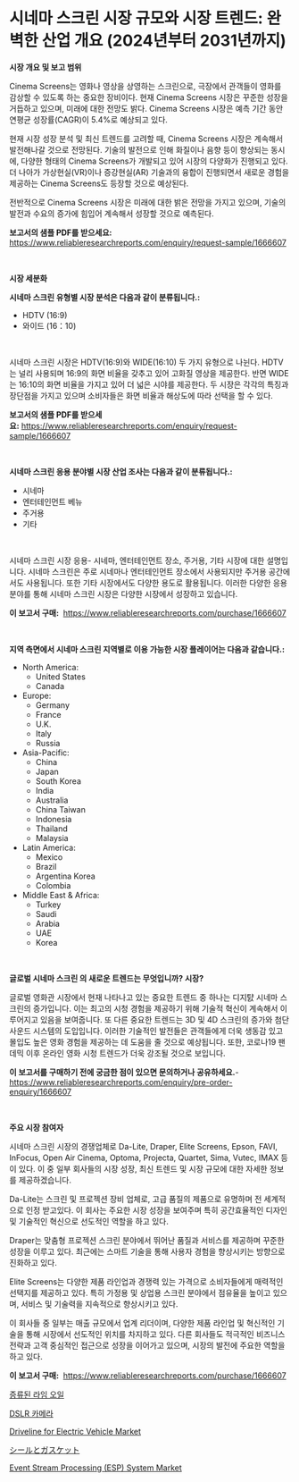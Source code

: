 <p><h1>시네마 스크린 시장 규모와 시장 트렌드: 완벽한 산업 개요 (2024년부터 2031년까지)</h1></p><p><strong>시장 개요 및 보고 범위</strong></p>
<p><p>Cinema Screens는 영화나 영상을 상영하는 스크린으로, 극장에서 관객들이 영화를 감상할 수 있도록 하는 중요한 장비이다. 현재 Cinema Screens 시장은 꾸준한 성장을 거듭하고 있으며, 미래에 대한 전망도 밝다. Cinema Screens 시장은 예측 기간 동안 연평균 성장률(CAGR)이 5.4%로 예상되고 있다.</p><p>현재 시장 성장 분석 및 최신 트렌드를 고려할 때, Cinema Screens 시장은 계속해서 발전해나갈 것으로 전망된다. 기술의 발전으로 인해 화질이나 음향 등이 향상되는 동시에, 다양한 형태의 Cinema Screens가 개발되고 있어 시장의 다양화가 진행되고 있다. 더 나아가 가상현실(VR)이나 증강현실(AR) 기술과의 융합이 진행되면서 새로운 경험을 제공하는 Cinema Screens도 등장할 것으로 예상된다.</p><p>전반적으로 Cinema Screens 시장은 미래에 대한 밝은 전망을 가지고 있으며, 기술의 발전과 수요의 증가에 힘입어 계속해서 성장할 것으로 예측된다.</p></p>
<p><strong>보고서의 샘플 PDF를 받으세요:</strong> <a href="https://www.reliableresearchreports.com/enquiry/request-sample/1666607">https://www.reliableresearchreports.com/enquiry/request-sample/1666607</a></p>
<p>&nbsp;</p>
<p><strong>시장 세분화</strong></p>
<p><strong>시네마 스크린 유형별 시장 분석은 다음과 같이 분류됩니다.:</strong></p>
<p><ul><li>HDTV (16:9)</li><li>와이드 (16：10)</li></ul></p>
<p>&nbsp;</p>
<p><p>시네마 스크린 시장은 HDTV(16:9)와 WIDE(16:10) 두 가지 유형으로 나뉜다. HDTV는 널리 사용되며 16:9의 화면 비율을 갖추고 있어 고화질 영상을 제공한다. 반면 WIDE는 16:10의 화면 비율을 가지고 있어 더 넓은 시야를 제공한다. 두 시장은 각각의 특징과 장단점을 가지고 있으며 소비자들은 화면 비율과 해상도에 따라 선택을 할 수 있다.</p></p>
<p><strong>보고서의 샘플 PDF를 받으세요:</strong>&nbsp;<a href="https://www.reliableresearchreports.com/enquiry/request-sample/1666607">https://www.reliableresearchreports.com/enquiry/request-sample/1666607</a></p>
<p>&nbsp;</p>
<p><strong> 시네마 스크린 응용 분야별 시장 산업 조사는 다음과 같이 분류됩니다.:</strong></p>
<p><ul><li>시네마</li><li>엔터테인먼트 베뉴</li><li>주거용</li><li>기타</li></ul></p>
<p>&nbsp;</p>
<p><p>시네마 스크린 시장 응용- 시네마, 엔터테인먼트 장소, 주거용, 기타 시장에 대한 설명입니다. 시네마 스크린은 주로 시네마나 엔터테인먼트 장소에서 사용되지만 주거용 공간에서도 사용됩니다. 또한 기타 시장에서도 다양한 용도로 활용됩니다. 이러한 다양한 응용 분야를 통해 시네마 스크린 시장은 다양한 시장에서 성장하고 있습니다.</p></p>
<p><strong>이 보고서 구매:</strong>&nbsp; <a href="https://www.reliableresearchreports.com/purchase/1666607">https://www.reliableresearchreports.com/purchase/1666607</a></p>
<p>&nbsp;</p>
<p><strong>지역 측면에서 시네마 스크린 지역별로 이용 가능한 시장 플레이어는 다음과 같습니다.:</strong></p>
<p><ul>
    <li>
        North America:
        <ul>
            <li>United States</li>
            <li>Canada</li>
        </ul>
    </li>
    <li>
        Europe:
        <ul>
            <li>Germany</li>
            <li>France</li>
            <li>U.K.</li>
            <li>Italy</li>
            <li>Russia</li>
        </ul>
    </li>
    <li>
        Asia-Pacific:
        <ul>
            <li>China</li>
            <li>Japan</li>
            <li>South Korea</li>
            <li>India</li>
            <li>Australia</li>
            <li>China Taiwan</li>
            <li>Indonesia</li>
            <li>Thailand</li>
            <li>Malaysia</li>
        </ul>
    </li>
    <li>
        Latin America:
        <ul>
            <li>Mexico</li>
            <li>Brazil</li>
            <li>Argentina Korea</li>
            <li>Colombia</li>
        </ul>
    </li>
    <li>
        Middle East & Africa:
        <ul>
            <li>Turkey</li>
            <li>Saudi</li>
            <li>Arabia</li>
            <li>UAE</li>
            <li>Korea</li>
        </ul>
    </li>
    </ul></p>
<p>&nbsp;</p>
<p><strong>글로벌 시네마 스크린 의 새로운 트렌드는 무엇입니까? 시장?</strong></p>
<p><p>글로벌 영화관 시장에서 현재 나타나고 있는 중요한 트렌드 중 하나는 디지턄 시네마 스크린의 증가입니다. 이는 최고의 시청 경험을 제공하기 위해 기술적 혁신이 계속해서 이루어지고 있음을 보여줍니다. 또 다른 중요한 트렌드는 3D 및 4D 스크린의 증가와 첨단 사운드 시스템의 도입입니다. 이러한 기술적인 발전들은 관객들에게 더욱 생동감 있고 몰입도 높은 영화 경험을 제공하는 데 도움을 줄 것으로 예상됩니다. 또한, 코로나19 팬데믹 이후 온라인 영화 시청 트렌드가 더욱 강조될 것으로 보입니다.</p></p>
<p><strong>이 보고서를 구매하기 전에 궁금한 점이 있으면 문의하거나 공유하세요.</strong>- <a href="https://www.reliableresearchreports.com/enquiry/pre-order-enquiry/1666607">https://www.reliableresearchreports.com/enquiry/pre-order-enquiry/1666607</a></p>
<p>&nbsp;</p>
<p><strong>주요 시장 참여자</strong></p>
<p><p>시네마 스크린 시장의 경쟁업체로 Da-Lite, Draper, Elite Screens, Epson, FAVI, InFocus, Open Air Cinema, Optoma, Projecta, Quartet, Sima, Vutec, IMAX 등이 있다. 이 중 일부 회사들의 시장 성장, 최신 트렌드 및 시장 규모에 대한 자세한 정보를 제공하겠습니다.</p><p>Da-Lite는 스크린 및 프로젝션 장비 업체로, 고급 품질의 제품으로 유명하며 전 세계적으로 인정 받고있다. 이 회사는 주요한 시장 성장을 보여주며 특히 공간효율적인 디자인 및 기술적인 혁신으로 선도적인 역할을 하고 있다.</p><p>Draper는 맞춤형 프로젝션 스크린 분야에서 뛰어난 품질과 서비스를 제공하며 꾸준한 성장을 이루고 있다. 최근에는 스마트 기술을 통해 사용자 경험을 향상시키는 방향으로 진화하고 있다.</p><p>Elite Screens는 다양한 제품 라인업과 경쟁력 있는 가격으로 소비자들에게 매력적인 선택지를 제공하고 있다. 특히 가정용 및 상업용 스크린 분야에서 점유율을 높이고 있으며, 서비스 및 기술력을 지속적으로 향상시키고 있다.</p><p>이 회사들 중 일부는 매출 규모에서 업계 리더이며, 다양한 제품 라인업 및 혁신적인 기술을 통해 시장에서 선도적인 위치를 차지하고 있다. 다른 회사들도 적극적인 비즈니스 전략과 고객 중심적인 접근으로 성장을 이어가고 있으며, 시장의 발전에 주요한 역할을 하고 있다.</p></p>
<p><strong>이 보고서 구매:</strong>&nbsp;&nbsp;<a href="https://www.reliableresearchreports.com/purchase/1666607">https://www.reliableresearchreports.com/purchase/1666607</a></p>
<p><p><a href="https://medium.com/@danykakilback/%ED%86%A0%EC%96%91%EB%90%9C-%EB%9D%BC%EC%9E%84-%EC%98%A4%EC%9D%BC-%EC%8B%9C%EC%9E%A5-%EC%A1%B0%EC%82%AC-%EB%B3%B4%EA%B3%A0%EC%84%9C-%ED%95%B4%EB%8B%B9-%EA%B8%B0%EB%A1%9D-%EB%B0%8F-2031%EB%85%84%EA%B9%8C%EC%A7%80%EC%9D%98-%EC%98%88%EC%B8%A1-6c58dfff39ec">증류된 라임 오일</a></p><p><a href="https://github.com/hxzi07639916/Market-Research-Report-List-1/blob/main/914578014093.md">DSLR 카메라</a></p><p><a href="https://issuu.com/reportprime-2/docs/driveline-for-electric-vehicle-market-size-2030.pp">Driveline for Electric Vehicle Market</a></p><p><a href="https://github.com/dadanedu33/Market-Research-Report-List-1/blob/main/825213315225.md">シールとガスケット</a></p><p><a href="https://www.linkedin.com/pulse/event-stream-processing-esp-system-market-size-share-global-psgwc?trackingId=t4uVKnZ%2BCiyAhT20xdvQOw%3D%3D">Event Stream Processing (ESP) System Market</a></p></p>
